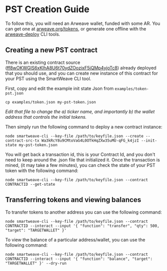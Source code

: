 # PST Creation Guide

To follow this, you will need an Arweave wallet, funded with some AR. You can get one at [arweave.org/tokens](https://arweave.org/tokens), or generate one offline with the [arweave-deploy](https://github.com/ArweaveTeam/arweave-deploy#arweave-deploy) CLI tools.

## Creating a new PST contract

There is an existing contract source ([ff8wOKWGIS6xKlhA8U6t70ydZOozixF5jQMp4yjoTc8](https://arweave.net/ff8wOKWGIS6xKlhA8U6t70ydZOozixF5jQMp4yjoTc8)) already deployed that you should use, and you can create new instance of this contract for your PST using the SmartWeave CLI tool.

First, copy and edit the example init state Json from `examples/token-pst.json`

`cp examples/token.json my-pst-token.json`

*Edit that file to change the a) ticker name, and importantly b) the wallet address that controls the initial tokens.*

Then simply run the following command to deploy a new contract instance:

`node smartweave-cli --key-file /path/to/keyfile.json --create --contract-src-tx Wa3kRcY8u9CMtoVaG4L0OTkHqZXw35uMU-qFG_k4jzI --init-state my-pst-token.json`

You will get back a transaction id, this is your Contract Id, and you don't need to keep around the .json file that initialized it. Once the transaction is mined, (it may take a few minutes), you can check the state of your PST token with the following command:

`node smartweave-cli --key-file /path/to/keyfile.json --contract CONTRACTID --get-state`

## Transferring tokens and viewing balances

To transfer tokens to another address you can use the following command:

`node smartweave-cli --key-file /path/to/keyfile.json --contract CONTRACTID --interact --input '{ "function": "transfer", "qty": 500, "target": "TARGETWALLET" }'`

To view the balance of a particular address/wallet, you can use the following command:

`node smartweave-cli --key-file /path/to/keyfile.json --contract CONTRACTID --interact --input '{ "function": "balance", "target": "TARGETWALLET" }' --dry-run`









